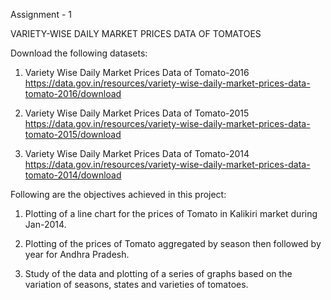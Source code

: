 Assignment - 1 

VARIETY-WISE DAILY MARKET PRICES DATA OF TOMATOES

Download the following datasets: 
1. Variety Wise Daily Market Prices Data of Tomato-2016 https://data.gov.in/resources/variety-wise-daily-market-prices-data-tomato-2016/download

2. Variety Wise Daily Market Prices Data of Tomato-2015 https://data.gov.in/resources/variety-wise-daily-market-prices-data-tomato-2015/download

3. Variety Wise Daily Market Prices Data of Tomato-2014 https://data.gov.in/resources/variety-wise-daily-market-prices-data-tomato-2014/download


Following are the objectives achieved in this project: 

1. Plotting of a line chart for the prices of Tomato in Kalikiri market during Jan-2014.

2. Plotting of the prices of Tomato aggregated by season then followed by year for Andhra Pradesh.

3. Study of the data and plotting of a series of graphs based on the variation of seasons, states and varieties of tomatoes.

